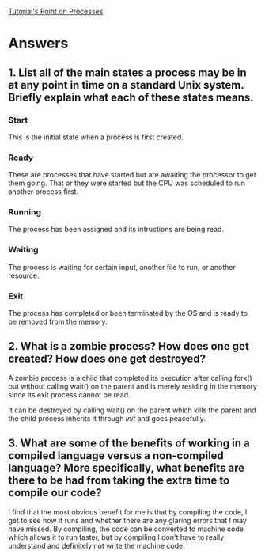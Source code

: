 [Tutorial's Point on Processes](https://www.tutorialspoint.com/operating_system/os_processes.htm 'OS-Processes')

# Answers

## 1. List all of the main states a process may be in at any point in time on a standard Unix system. Briefly explain what each of these states means.

### Start

This is the initial state when a process is first created.

### Ready

These are processes that have started but are awaiting the processor to get them going. That or they were started but the CPU was scheduled to run another process first.

### Running

The process has been assigned and its intructions are being read.

### Waiting

The process is waiting for certain input, another file to run, or another resource.

### Exit

The process has completed or been terminated by the OS and is ready to be removed from the memory.

## 2. What is a zombie process? How does one get created? How does one get destroyed?

A zombie process is a child that completed its execution after calling fork() but without calling wait() on the parent and is merely residing in the memory since its exit process cannot be read.

It can be destroyed by calling wait() on the parent which kills the parent and the child process inherits it through _init_ and goes peacefully.

## 3. What are some of the benefits of working in a compiled language versus a non-compiled language? More specifically, what benefits are there to be had from taking the extra time to compile our code?

I find that the most obvious benefit for me is that by compiling the code, I get to see how it runs and whether there are any glaring errors that I may have missed. By compiling, the code can be converted to machine code which allows it to run faster, but by compiling I don't have to really understand and definitely not write the machine code.
